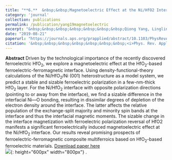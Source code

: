 ```yaml
---
title: "**6.**  &nbsp;&nbsp;Magnetoelectric Effect at the Ni/HfO2 Interface Induced by Ferroelectric Polarization."
category: 'journal'
collection: publications
permalink: /publication/yang19magnetoelectric
excerpt: "&nbsp;&nbsp;&nbsp;&nbsp;&nbsp;&nbsp;&nbsp;Qiong Yang, Lingling Tao, **Zhen Jiang**, Yichun Zhou, Evgeny Y. Tsymbal, and Vitaly Alexandrov"
date: "2019-08-21"
paperurl: "https://journals.aps.org/prapplied/abstract/10.1103/PhysRevApplied.12.024044"
citation: '&nbsp;&nbsp;&nbsp;&nbsp;&nbsp;&nbsp;&nbsp;<i>Phys. Rev. Applied</i> 12, 024044–024050 (2019)'
---
```

**Abstract** Driven by the technological importance of the recently discovered ferroelectric HfO<sub>2</sub>, we explore a magnetoelectric effect at the HfO<sub>2</sub>-based ferroelectric-ferromagnetic interface. Using density-functional-theory calculations of the Ni/HfO<sub>2</sub>/Ni (001) heterostructure as a model system, we predict a stable and sizable ferroelectric polarization in a few-nm-thick HfO<sub>2</sub> layer. For the Ni/HfO<sub>2</sub> interface with opposite polarization directions (pointing to or away from the interface), we find a sizable difference in the interfacial Ni—O bonding, resulting in dissimilar degrees of depletion of the electron density around the interface. The latter affects the relative population of the exchange-split majority and minority spin bands at the interface and thus the interfacial magnetic moments. The sizable change in the interface magnetization with ferroelectric polarization reversal of HfO2 manifests a significant ferroelectrically induced magnetoelectric effect at the Ni/HfO<sub>2</sub> interface. Our results reveal promising prospects of ferroelectric-ferromagnetic composite multiferroics based on HfO<sub>2</sub>-based ferroelectric materials.
[Download paper here](https://github.com/ZhenJiang16/personal/tree/master/files/yang19magetoelectric.pdf)
<br/>![]({{site.baseurl}}/images/yang19magetoelectric.png){: height="600px" width="800px"} .
